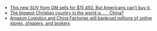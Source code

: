 - [This new SUV from GM sells for $15,450. But Americans can't buy it.](https://youtu.be/8O5hk1zNwIc)
- [The biggest Christian country in the world is . . . China?](https://youtu.be/IX7Cdbg2p9M)
- [Amazon Logistics and China Factories will bankrupt millions of online stores, shippers, and brokers](https://youtu.be/gNof2Cac4jQ)
